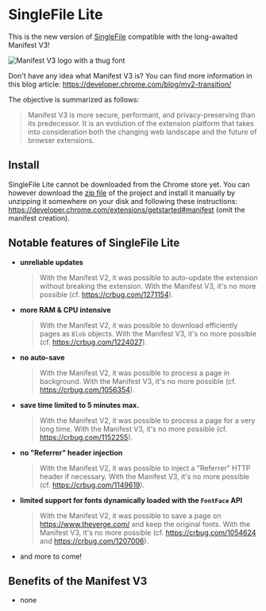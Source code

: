 # SingleFile Lite

This is the new version of [SingleFile](https://github.com/gildas-lormeau/SingleFile) compatible with the long-awaited Manifest
V3!

![Manifest V3 logo with a thug font](https://github.com/gildas-lormeau/SingleFile-Lite/blob/main/promo.png?raw=true)

Don't have any idea what Manifest V3 is? You can find more information in this
blog article: https://developer.chrome.com/blog/mv2-transition/

The objective is summarized as follows:

> Manifest V3 is more secure, performant, and privacy-preserving than its
> predecessor. It is an evolution of the extension platform that takes into
> consideration both the changing web landscape and the future of browser
> extensions.

## Install
SingleFile Lite cannot be downloaded from the Chrome store yet. You can however download the [zip file](https://github.com/gildas-lormeau/SingleFile-Lite/archive/refs/heads/main.zip) of the project and install it manually by unzipping it somewhere on your disk and following these instructions: https://developer.chrome.com/extensions/getstarted#manifest (omit the manifest creation).

## Notable features of SingleFile Lite

- **unreliable updates**

  > With the Manifest V2, it was possible to auto-update the extension without
  > breaking the extension. With the Manifest V3, it's no more possible (cf.
  > https://crbug.com/1271154).

- **more RAM & CPU intensive**

  > With the Manifest V2, it was possible to download efficiently pages as
  > `Blob` objects. With the Manifest V3, it's no more possible (cf.
  > https://crbug.com/1224027).

- **no auto-save**

  > With the Manifest V2, it was possible to process a page in background. With
  > the Manifest V3, it's no more possible (cf. https://crbug.com/1056354).

- **save time limited to 5 minutes max.**

  > With the Manifest V2, it was possible to process a page for a very long 
  > time. With the Manifest V3, it's no more possible (cf. 
  > https://crbug.com/1152255).

- **no "Referrer" header injection**

  > With the Manifest V2, it was possible to inject a "Referrer" HTTP header if
  > necessary. With the Manifest V3, it's no more possible (cf.
  > https://crbug.com/1149619).

- **limited support for fonts dynamically loaded with the `FontFace` API**

  > With the Manifest V2, it was possible to save a page on
  > https://www.theverge.com/ and keep the original fonts. With the Manifest V3,
  > it's no more possible (cf. https://crbug.com/1054624 and 
  > https://crbug.com/1207006).

- and more to come!

## Benefits of the Manifest V3

- none
